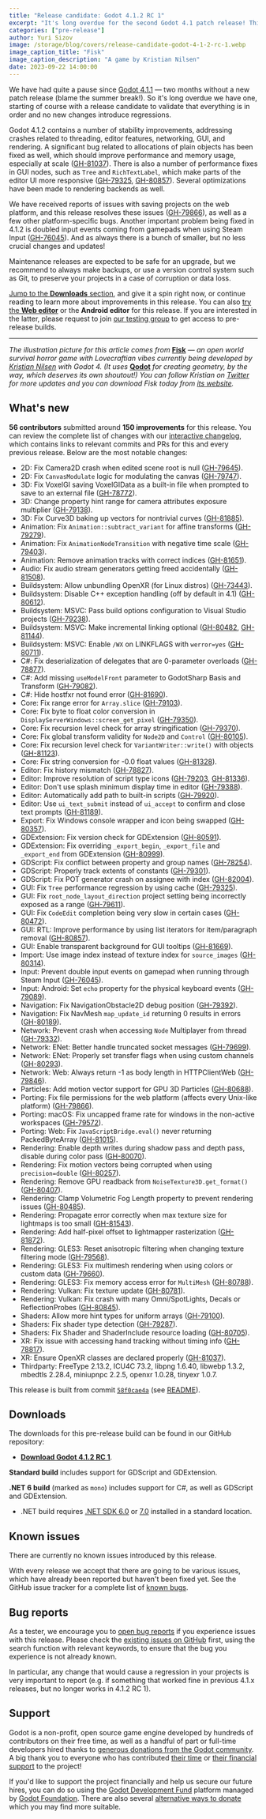 ```yaml
---
title: "Release candidate: Godot 4.1.2 RC 1"
excerpt: "It's long overdue for the second Godot 4.1 patch release! This release candidate contains a number of important fixes, including performance and stability improvements, so let's give it a good test."
categories: ["pre-release"]
author: Yuri Sizov
image: /storage/blog/covers/release-candidate-godot-4-1-2-rc-1.webp
image_caption_title: "Fisk"
image_caption_description: "A game by Kristian Nilsen"
date: 2023-09-22 14:00:00
---
```


We have had quite a pause since [Godot 4.1.1](https://godotengine.org/article/maintenance-release-godot-4-1-1/) — two months without a new patch release (blame the summer break!). So it's long overdue we have one, starting of course with a release candidate to validate that everything is in order and no new changes introduce regressions.

Godot 4.1.2 contains a number of stability improvements, addressing crashes related to threading, editor features, networking, GUI, and rendering. A significant bug related to allocations of plain objects has been fixed as well, which should improve performance and memory usage, especially at scale ([GH-81037](https://github.com/godotengine/godot/pull/81037)). There is also a number of performance fixes in GUI nodes, such as `Tree` and `RichTextLabel`, which make parts of the editor UI more responsive ([GH-79325](https://github.com/godotengine/godot/pull/79325), [GH-80857](https://github.com/godotengine/godot/pull/80857)). Several optimizations have been made to rendering backends as well.

We have received reports of issues with saving projects on the web platform, and this release resolves these issues ([GH-79866](https://github.com/godotengine/godot/pull/79866)), as well as a few other platform-specific bugs. Another important problem being fixed in 4.1.2 is doubled input events coming from gamepads when using Steam Input ([GH-76045](https://github.com/godotengine/godot/pull/76045)). And as always there is a bunch of smaller, but no less crucial changes and updates!

Maintenance releases are expected to be safe for an upgrade, but we recommend to always make backups, or use a version control system such as Git, to preserve your projects in a case of corruption or data loss.

[Jump to the **Downloads** section](#downloads), and give it a spin right now, or continue reading to learn more about improvements in this release. You can also [try the **Web editor**](https://editor.godotengine.org/releases/4.1.2.rc1/) or the **Android editor** for this release. If you are interested in the latter, please request to join [our testing group](https://groups.google.com/g/godot-testers) to get access to pre-release builds.

-----

*The illustration picture for this article comes from* [**Fisk**](http://fiskthegame.com/) *— an open world survival horror game with Lovecraftian vibes currently being developed by [Kristian Nilsen](https://twitter.com/sajbear666) with Godot 4. (It uses* [**Qodot**](https://github.com/QodotPlugin/Qodot/) *for creating geometry, by the way, which deserves its own shoutout!) You can follow Kristian on [Twitter](https://twitter.com/sajbear666) for more updates and you can download Fisk today from [its website](http://fiskthegame.com/).*

## What's new

**56 contributors** submitted around **150 improvements** for this release. You can review the complete list of changes with our [interactive changelog](https://godotengine.github.io/godot-interactive-changelog/#4.1.2-rc1), which contains links to relevant commits and PRs for this and every previous release. Below are the most notable changes:

- 2D: Fix Camera2D crash when edited scene root is null ([GH-79645](https://github.com/godotengine/godot/pull/79645)).
- 2D: Fix `CanvasModulate` logic for modulating the canvas ([GH-79747](https://github.com/godotengine/godot/pull/79747)).
- 3D: Fix VoxelGI saving VoxelGIData as a built-in file when prompted to save to an external file ([GH-78772](https://github.com/godotengine/godot/pull/78772)).
- 3D: Change property hint range for camera attributes exposure multiplier ([GH-79138](https://github.com/godotengine/godot/pull/79138)).
- 3D: Fix Curve3D baking up vectors for nontrivial curves ([GH-81885](https://github.com/godotengine/godot/pull/81885)).
- Animation: Fix `Animation::subtract_variant` for affine transforms ([GH-79279](https://github.com/godotengine/godot/pull/79279)).
- Animation: Fix `AnimationNodeTransition` with negative time scale ([GH-79403](https://github.com/godotengine/godot/pull/79403)).
- Animation: Remove animation tracks with correct indices ([GH-81651](https://github.com/godotengine/godot/pull/81651)).
- Audio: Fix audio stream generators getting freed accidentally ([GH-81508](https://github.com/godotengine/godot/pull/81508)).
- Buildsystem: Allow unbundling OpenXR (for Linux distros) ([GH-73443](https://github.com/godotengine/godot/pull/73443)).
- Buildsystem: Disable C++ exception handling (off by default in 4.1) ([GH-80612](https://github.com/godotengine/godot/pull/80612)).
- Buildsystem: MSVC: Pass build options configuration to Visual Studio projects ([GH-79238](https://github.com/godotengine/godot/pull/79238)).
- Buildsystem: MSVC: Make incremental linking optional ([GH-80482](https://github.com/godotengine/godot/pull/80482), [GH-81144](https://github.com/godotengine/godot/pull/81144)).
- Buildsystem: MSVC: Enable `/WX` on LINKFLAGS with `werror=yes` ([GH-80711](https://github.com/godotengine/godot/pull/80711)).
- C#: Fix deserialization of delegates that are 0-parameter overloads ([GH-78877](https://github.com/godotengine/godot/pull/78877)).
- C#: Add missing `useModelFront` parameter to GodotSharp Basis and Transform ([GH-79082](https://github.com/godotengine/godot/pull/79082)).
- C#: Hide hostfxr not found error ([GH-81690](https://github.com/godotengine/godot/pull/81690)).
- Core: Fix range error for `Array.slice` ([GH-79103](https://github.com/godotengine/godot/pull/79103)).
- Core: Fix byte to float color conversion in `DisplayServerWindows::screen_get_pixel` ([GH-79350](https://github.com/godotengine/godot/pull/79350)).
- Core: Fix recursion level check for array stringification ([GH-79370](https://github.com/godotengine/godot/pull/79370)).
- Core: Fix global transform validity for `Node2D` and `Control` ([GH-80105](https://github.com/godotengine/godot/pull/80105)).
- Core: Fix recursion level check for `VariantWriter::write()` with objects ([GH-81123](https://github.com/godotengine/godot/pull/81123)).
- Core: Fix string conversion for -0.0 float values ([GH-81328](https://github.com/godotengine/godot/pull/81328)).
- Editor: Fix history mismatch ([GH-78827](https://github.com/godotengine/godot/pull/78827)).
- Editor: Improve resolution of script type icons ([GH-79203](https://github.com/godotengine/godot/pull/79203), [GH-81336](https://github.com/godotengine/godot/pull/81336)).
- Editor: Don't use splash minimum display time in editor ([GH-79388](https://github.com/godotengine/godot/pull/79388)).
- Editor: Automatically add path to built-in scripts ([GH-79920](https://github.com/godotengine/godot/pull/79920)).
- Editor: Use `ui_text_submit` instead of `ui_accept` to confirm and close text prompts ([GH-81189](https://github.com/godotengine/godot/pull/81189)).
- Export: Fix Windows console wrapper and icon being swapped ([GH-80357](https://github.com/godotengine/godot/pull/80357)).
- GDExtension: Fix version check for GDExtension ([GH-80591](https://github.com/godotengine/godot/pull/80591)).
- GDExtension: Fix overriding `_export_begin`, `_export_file` and `_export_end` from GDExtension ([GH-80999](https://github.com/godotengine/godot/pull/80999)).
- GDScript: Fix conflict between property and group names ([GH-78254](https://github.com/godotengine/godot/pull/78254)).
- GDScript: Properly track extents of constants ([GH-79301](https://github.com/godotengine/godot/pull/79301)).
- GDScript: Fix POT generator crash on assignee with index ([GH-82004](https://github.com/godotengine/godot/pull/82004)).
- GUI: Fix `Tree` performance regression by using cache ([GH-79325](https://github.com/godotengine/godot/pull/79325)).
- GUI: Fix `root_node_layout_direction` project setting being incorrectly exposed as a range ([GH-79611](https://github.com/godotengine/godot/pull/79611)).
- GUI: Fix `CodeEdit` completion being very slow in certain cases ([GH-80472](https://github.com/godotengine/godot/pull/80472)).
- GUI: RTL: Improve performance by using list iterators for item/paragraph removal ([GH-80857](https://github.com/godotengine/godot/pull/80857)).
- GUI: Enable transparent background for GUI tooltips ([GH-81669](https://github.com/godotengine/godot/pull/81669)).
- Import: Use image index instead of texture index for `source_images` ([GH-80314](https://github.com/godotengine/godot/pull/80314)).
- Input: Prevent double input events on gamepad when running through Steam Input ([GH-76045](https://github.com/godotengine/godot/pull/76045)).
- Input: Android: Set `echo` property for the physical keyboard events ([GH-79089](https://github.com/godotengine/godot/pull/79089)).
- Navigation: Fix NavigationObstacle2D debug position ([GH-79392](https://github.com/godotengine/godot/pull/79392)).
- Navigation: Fix NavMesh `map_update_id` returning 0 results in errors ([GH-80189](https://github.com/godotengine/godot/pull/80189)).
- Network: Prevent crash when accessing `Node` Multiplayer from thread ([GH-79332](https://github.com/godotengine/godot/pull/79332)).
- Network: ENet: Better handle truncated socket messages ([GH-79699](https://github.com/godotengine/godot/pull/79699)).
- Network: ENet: Properly set transfer flags when using custom channels ([GH-80293](https://github.com/godotengine/godot/pull/80293)).
- Network: Web: Always return -1 as body length in HTTPClientWeb ([GH-79846](https://github.com/godotengine/godot/pull/79846)).
- Particles: Add motion vector support for GPU 3D Particles ([GH-80688](https://github.com/godotengine/godot/pull/80688)).
- Porting: Fix file permissions for the web platform (affects every Unix-like platform) ([GH-79866](https://github.com/godotengine/godot/pull/79866)).
- Porting: macOS: Fix uncapped frame rate for windows in the non-active workspaces ([GH-79572](https://github.com/godotengine/godot/pull/79572)).
- Porting: Web: Fix `JavaScriptBridge.eval()` never returning PackedByteArray ([GH-81015](https://github.com/godotengine/godot/pull/81015)).
- Rendering: Enable depth writes during shadow pass and depth pass, disable during color pass ([GH-80070](https://github.com/godotengine/godot/pull/80070)).
- Rendering: Fix motion vectors being corrupted when using `precision=double` ([GH-80257](https://github.com/godotengine/godot/pull/80257)).
- Rendering: Remove GPU readback from `NoiseTexture3D.get_format()` ([GH-80407](https://github.com/godotengine/godot/pull/80407)).
- Rendering: Clamp Volumetric Fog Length property to prevent rendering issues ([GH-80485](https://github.com/godotengine/godot/pull/80485)).
- Rendering: Propagate error correctly when max texture size for lightmaps is too small ([GH-81543](https://github.com/godotengine/godot/pull/81543)).
- Rendering: Add half-pixel offset to lightmapper rasterization ([GH-81872](https://github.com/godotengine/godot/pull/81872)).
- Rendering: GLES3: Reset anisotropic filtering when changing texture filtering mode ([GH-79568](https://github.com/godotengine/godot/pull/79568)).
- Rendering: GLES3: Fix multimesh rendering when using colors or custom data ([GH-79660](https://github.com/godotengine/godot/pull/79660)).
- Rendering: GLES3: Fix memory access error for `MultiMesh` ([GH-80788](https://github.com/godotengine/godot/pull/80788)).
- Rendering: Vulkan: Fix texture update ([GH-80781](https://github.com/godotengine/godot/pull/80781)).
- Rendering: Vulkan: Fix crash with many Omni/SpotLights, Decals or ReflectionProbes ([GH-80845](https://github.com/godotengine/godot/pull/80845)).
- Shaders: Allow more hint types for uniform arrays ([GH-79100](https://github.com/godotengine/godot/pull/79100)).
- Shaders: Fix shader type detection ([GH-79287](https://github.com/godotengine/godot/pull/79287)).
- Shaders: Fix Shader and ShaderInclude resource loading ([GH-80705](https://github.com/godotengine/godot/pull/80705)).
- XR: Fix issue with accessing hand tracking without timing info ([GH-78817](https://github.com/godotengine/godot/pull/78817)).
- XR: Ensure OpenXR classes are declared properly ([GH-81037](https://github.com/godotengine/godot/pull/81037)).
- Thirdparty: FreeType 2.13.2, ICU4C 73.2, libpng 1.6.40, libwebp 1.3.2, mbedtls 2.28.4, miniupnpc 2.2.5, openxr 1.0.28, tinyexr 1.0.7.

This release is built from commit [`58f0cae4a`](https://github.com/godotengine/godot/commit/58f0cae4af47adcac121cc220749ddbf778f4a81) (see [README](https://github.com/godotengine/godot-builds/releases/download/4.1.2-rc1/README.txt)).

## Downloads

The downloads for this pre-release build can be found in our GitHub repository:

* [**Download Godot 4.1.2 RC 1**](https://github.com/godotengine/godot-builds/releases/tag/4.1.2-rc1).

**Standard build** includes support for GDScript and GDExtension.

**.NET 6 build** (marked as `mono`) includes support for C#, as well as GDScript and GDExtension.
- .NET build requires [.NET SDK 6.0](https://dotnet.microsoft.com/en-us/download/dotnet/6.0) or [7.0](https://dotnet.microsoft.com/en-us/download/dotnet/7.0) installed in a standard location.

## Known issues

There are currently no known issues introduced by this release.

With every release we accept that there are going to be various issues, which have already been reported but haven't been fixed yet. See the GitHub issue tracker for a complete list of [known bugs](https://github.com/godotengine/godot/issues?q=is%3Aissue+is%3Aopen+label%3Abug+).

## Bug reports

As a tester, we encourage you to [open bug reports](https://github.com/godotengine/godot/issues) if you experience issues with this release. Please check the [existing issues on GitHub](https://github.com/godotengine/godot/issues) first, using the search function with relevant keywords, to ensure that the bug you experience is not already known.

In particular, any change that would cause a regression in your projects is very important to report (e.g. if something that worked fine in previous 4.1.x releases, but no longer works in 4.1.2 RC 1).

## Support

Godot is a non-profit, open source game engine developed by hundreds of contributors on their free time, as well as a handful of part or full-time developers hired thanks to [generous donations from the Godot community](https://fund.godotengine.org/). A big thank you to everyone who has contributed [their time](https://github.com/godotengine/godot/blob/master/AUTHORS.md) or [their financial support](https://github.com/godotengine/godot/blob/master/DONORS.md) to the project!

If you'd like to support the project financially and help us secure our future hires, you can do so using the [Godot Development Fund](https://fund.godotengine.org/) platform managed by [Godot Foundation](https://godot.foundation/). There are also several [alternative ways to donate](/donate) which you may find more suitable.
